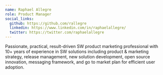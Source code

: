 ```yaml
--- 
name: Raphael Allegre
role: Product Manager
social_links:
  github: https://github.com/rallegre
  linkedin: https://www.linkedin.com/in/raphaelallegre/
  twitter: https://twitter.com/raphaelallegre
---
```

Passionate, practical, result-driven SW product marketing professional with 10+ years of experience in SW solutions including product & marketing strategy, release management, new solution development, open source innovation, messaging framework, and go to market plan for efficient user adoption.
